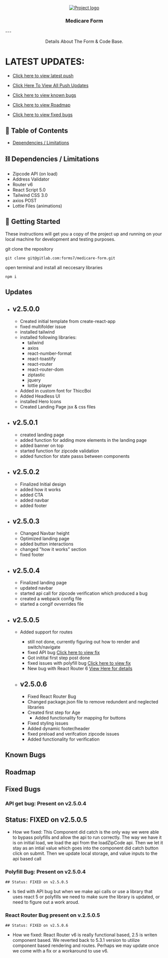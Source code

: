 <p align="center">
  <a href="" rel="noopener">
 <img src="https://assets.website-files.com/5dfd95f78d0e1ee3b32e0f58/5dfd965f8d0e1e23372e0fad_Quotehound%2520Primary%2520Logo%2520-%2520transparent%2520rasterized%2520(1)-p-2600.png" alt="Project logo"></a>
</p>
<h3 align="center">Medicare Form</h3>
---

<p align="center"> Details About The Form & Code Base.
    <br> 
</p>

# LATEST UPDATES: 
- [Click here to view latest push](#latest)

- [Click Here To View All Push Updates](#updates)



- [Click here to view known bugs](#bugs)
- [Click here to view Roadmap](#roadmaps)
- [Click here to view fixed bugs](#fixed)

## 📝 Table of Contents


- [Dependencies / Limitations](#limitations)

## ⛓️ Dependencies / Limitations <a name = "limitations"></a>

- Zipcode API (on load)
- Address Validator 
- Router v6
- React Script 5.0
- Tailwind CSS 3.0 
- axios POST
- Lottie Files (animations)

## 🏁 Getting Started <a name = "getting_started"></a>

These instructions will get you a copy of the project up and running on your local machine for development
and testing purposes. 

git clone the repository
```
git clone git@gitlab.com:forms7/medicare-form.git
```

open terminal and install all neccesary libraries 
```
npm i 
```

## Updates <a name= "updates" > </a>

- ## v2.5.0.0 <a name='latest'></a>
  - Created initial template from create-react-app
  - fixed multifolder issue
  - installed tailwind 
  - installed following libraries:
    - tailwind 
    - axios
    - react-number-format
    - react-toastify 
    - react-router
    - react-router-dom
    - ziptastic
    - jquery 
    - lottie player
  - Added in custom font for ThiccBoi
  - Added Headless UI 
  - installed Hero Icons
  - Created Landing Page jsx & css files

- ## v2.5.0.1 
  - created landing page
  - added function for adding more elements in the landing page
  - added banner on top 
  - started function for zipcode validation 
  - added function for state passs between components


- ## v2.5.0.2 
  - Finalized Initial design
  - added how it works
  - added CTA
  - added navbar 
  - added footer

- ## v2.5.0.3 
  - Changed Navbar height
  - Optimized landing page
  - added button interactions
  - changed "how it works" section
  - fixed footer
  
- ## v2.5.0.4 
  - Finalized landing page
  - updated navbar 
  - started api call for zipcode verification which produced a bug 
  - created a webpack config file
  - started a congif ovverrides file 

- ## v2.5.0.5
  - Added support for routes
    - still not done, currently figuring out how to render and switch/navigate
    - fixed API bug <a href="api-bug"> Click here to view fix </a>
    - Got initital first step post done
    - fixed issues with polyfill bug <a href='polyfill'> Click here to view fix </a>
    - New bug with React Router 6 <a href='react-router'> View Here for details </a>

  - ## v2.5.0.6  <a name='latest' id='latest'></a>
    - Fixed React Router Bug
    - Changed package.json file to remove redundent and neglected libraries
    - Created first step for Age
      - Added functionality for mapping for buttons
    - Fixed styling issues
    - Added dynamic footer/header
    - fixed preload and verifcation zipcode issues
    - Added functionality for verification
## Known Bugs <a name = "bugs"></a>


## Roadmap <a name = "roadmap"></a>


## Fixed Bugs <a name='fixed' id='fixed'></a>
 ### API get bug: Present on v2.5.0.4 <a name='api-bug'></a>
  ## Status: FIXED on v2.5.0.5
  - How we fixed: This Component did catch is the only way we were able to bypass polyfills and allow the api to run correctly. 
   The way we have it is on initial load, we load the api from the loadZipCode api. Then we let it stay as an intial value which goes into the component did catch button click on submit. Then we update local storage, and value inputs to the api based call 
  ### Polyfill Bug: Present on v2.5.0.4 <a name='polyfill'></a>
    ## Status: FIXED on v2.5.0.5
  - Is tied with API bug but when we make api calls or use a library that uses react 5 or polyfills we need to make sure the library is updated, or need to figure out a work aroud. 

  ### React Router Bug present on v.2.5.0.5 <a name='router-bug'></a>
    ## Status: FIXED on v2.5.0.6
  - How we fixed: React Router v6 is really functional based, 2.5 is writen component based. We reverted back to 5.3.1 version to utilize component based rendering and routes. Perhaps we may update once we come with a fix or a workaround to use v6.